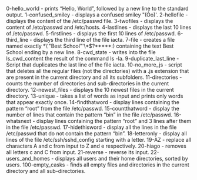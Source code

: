0-hello_world - prints “Hello, World”, followed by a new line to the standard output.
1-confused_smiley - displays a confused smiley "(Ôo)'.
2-hellofile - displays the content of the /etc/passwd file.
3-twofiles - displays the content of /etc/passwd and /etc/hosts.
4-lastlines - displays the last 10 lines of /etc/passwd.
5-firstlines - displays the first 10 lines of /etc/passwd.
6-third_line - displays the third line of the file iacta.
7-file - creates a file named exactly \*\\'"Best School"\'\\*$\?\*\*\*\*\*:) containing the text Best School ending by a new line.
8-cwd_state - writes into the file ls_cwd_content the result of the command ls -la.
9-duplicate_last_line - Script that duplicates the last line of the file iacta.
10-no_more_js - script that deletes all the regular files (not the directories) with a .js extension that are present in the current directory and all its subfolders.
11-directories - counts the number of directories and sub-directories in the current directory.
12-newest_files - displays the 10 newest files in the current directory.
13-unique - takes a list of words as input and prints only words that appear exactly once.
14-findthatword - display lines containing the pattern “root” from the file /etc/passwd.
15-countthatword - display the number of lines that contain the pattern “bin” in the file /etc/passwd.
16-whatsnext - display lines containing the pattern “root” and 3 lines after them in the file /etc/passwd.
17-hidethisword - display all the lines in the file /etc/passwd that do not contain the pattern “bin”.
18-letteronly - display all lines of the file /etc/ssh/sshd_config starting with a letter.
19-AZ - replace all characters A and c from input to Z and e respectively.
20-hiago - removes all letters c and C from input.
21-reverse - reverse its input.
22-users_and_homes - displays all users and their home directories, sorted by users.
100-empty_casks - finds all empty files and directories in the current directory and all sub-directories. 
